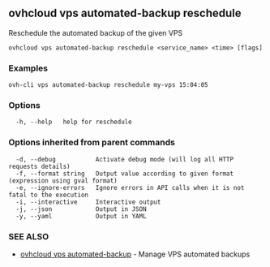 ## ovhcloud vps automated-backup reschedule

Reschedule the automated backup of the given VPS

```
ovhcloud vps automated-backup reschedule <service_name> <time> [flags]
```

### Examples

```
ovh-cli vps automated-backup reschedule my-vps 15:04:05
```

### Options

```
  -h, --help   help for reschedule
```

### Options inherited from parent commands

```
  -d, --debug           Activate debug mode (will log all HTTP requests details)
  -f, --format string   Output value according to given format (expression using gval format)
  -e, --ignore-errors   Ignore errors in API calls when it is not fatal to the execution
  -i, --interactive     Interactive output
  -j, --json            Output in JSON
  -y, --yaml            Output in YAML
```

### SEE ALSO

* [ovhcloud vps automated-backup](ovhcloud_vps_automated-backup.md)	 - Manage VPS automated backups

